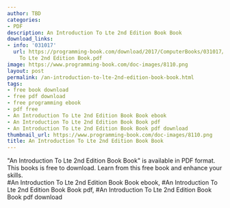 ```yaml
---
author: TBD
categories:
- PDF
description: An Introduction To Lte 2nd Edition Book Book
download_links:
- info: '031017'
  url: https://programming-book.com/download/2017/ComputerBooks/031017/An Introduction
    To Lte 2nd Edition Book.pdf
image: https://www.programming-book.com/doc-images/8110.png
layout: post
permalink: /an-introduction-to-lte-2nd-edition-book-book.html
tags:
- free book download
- free pdf download
- free programming ebook
- pdf free
- An Introduction To Lte 2nd Edition Book Book ebook
- An Introduction To Lte 2nd Edition Book Book pdf
- An Introduction To Lte 2nd Edition Book Book pdf download
thumbnail_url: https://www.programming-book.com/doc-images/8110.png
title: An Introduction To Lte 2nd Edition Book Book
---
```


 
<div class="item-desc text-justify">
  "An Introduction To Lte 2nd Edition Book Book" is available in PDF format. This books is free to download. Learn from this free book and enhance your skills.
  <br>
  #An Introduction To Lte 2nd Edition Book Book ebook, #An Introduction To Lte 2nd Edition Book Book pdf, #An Introduction To Lte 2nd Edition Book Book pdf download
</div>